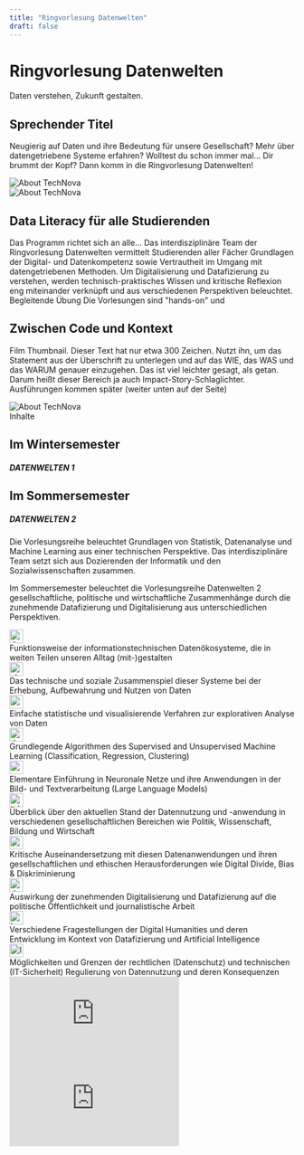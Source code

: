 ```yaml
---
title: "Ringvorlesung Datenwelten"
draft: false
---
```


<div class="page-title-container">
    <h1 class="page-title">Ringvorlesung Datenwelten</h1>
    <p class="page-subtitle">Daten verstehen, Zukunft gestalten.</p>
  </div>


<section id="about" class="py-2 bg-light">
    <div class="container px-4 px-lg-5">
        <div class="row gx-4 gx-lg-5 align-items-center">
            <div class="col-lg-6">
                <h2 class="fw-bolder mb-4">Sprechender Titel</h2>
                <p class="lead mb-4">Neugierig auf Daten und ihre Bedeutung für unsere Gesellschaft? Mehr über datengetriebene Systeme erfahren? Wolltest du schon immer mal... Dir brummt der Kopf? Dann komm in die Ringvorlesung Datenwelten!</p>
            </div>
            <div class="col-lg-6 pt-4">
                <img src="https://images.unsplash.com/photo-1485827404703-89b55fcc595e?crop=entropy&cs=tinysrgb&fit=max&fm=jpg&ixid=M3w0NzEyNjZ8MHwxfHNlYXJjaHw1fHx0ZWNofGVufDB8MHx8fDE3Mjk1MDg5OTV8MA&ixlib=rb-4.0.3&q=80&w=1080" alt="About TechNova" class="img-fluid rounded">
            </div>
        </div>
    </div>
</section>

<section id="about" class="py-2 bg-light">
    <div class="container px-4 px-lg-5">
        <div class="row gx-4 gx-lg-5 align-items-center">
            <div class="col-lg-6 pt-4">
                <img src="https://images.unsplash.com/photo-1485827404703-89b55fcc595e?crop=entropy&cs=tinysrgb&fit=max&fm=jpg&ixid=M3w0NzEyNjZ8MHwxfHNlYXJjaHw1fHx0ZWNofGVufDB8MHx8fDE3Mjk1MDg5OTV8MA&ixlib=rb-4.0.3&q=80&w=1080" alt="About TechNova" class="img-fluid rounded">
            </div>
            <div class="col-lg-6">
                <h2 class="fw-bolder mb-4">Data Literacy für alle Studierenden</h2>
                <p class="lead mb-4">Das Programm richtet sich an alle...
        Das interdisziplinäre Team der Ringvorlesung Datenwelten vermittelt Studierenden aller Fächer Grundlagen der Digital- und Datenkompetenz sowie Vertrautheit im Umgang mit datengetriebenen Methoden. Um Digitalisierung und Datafizierung zu verstehen, werden technisch-praktisches Wissen und kritische Reflexion eng miteinander verknüpft und aus verschiedenen Perspektiven beleuchtet.
        Begleitende Übung
        Die Vorlesungen sind "hands-on" und</p>
            </div>
        </div>
    </div>
</section>

<section id="about" class="py-2 bg-light">
    <div class="container px-4 px-lg-5">
        <div class="row gx-4 gx-lg-5 align-items-center">
            <div class="col-lg-6">
                <h2 class="fw-bolder mb-4">Zwischen Code und Kontext</h2>
                <p class="lead mb-4">Film Thumbnail. Dieser Text hat nur etwa 300 Zeichen. Nutzt ihn, um das Statement aus der Überschrift zu unterlegen und auf das WIE, das WAS und das WARUM genauer einzugehen. Das ist viel leichter gesagt, als getan. Darum heißt dieser Bereich ja auch Impact-Story-Schlaglichter. Ausführungen kommen später (weiter unten auf der Seite)</p>
            </div>
            <div class="col-lg-6 pt-4">
                <img src="https://images.unsplash.com/photo-1485827404703-89b55fcc595e?crop=entropy&cs=tinysrgb&fit=max&fm=jpg&ixid=M3w0NzEyNjZ8MHwxfHNlYXJjaHw1fHx0ZWNofGVufDB8MHx8fDE3Mjk1MDg5OTV8MA&ixlib=rb-4.0.3&q=80&w=1080" alt="About TechNova" class="img-fluid rounded">
            </div>
        </div>
    </div>
</section>


<div class="content-section">
    <div class="divider">
        <div class="divider-text">
            <span>Inhalte</span>
        </div>
    </div>
</div>

 <div class="py-2">
    <div class="container">
        <div class="row align-items-center mb-2">
            <div class="col-md-6 text-center">
                <h2 class="fw-bolder mb-2">Im Wintersemester</h3>
                <h5 class="text-muted">DATENWELTEN 1</h5>
            </div>
            <div class="col-md-6 text-center">
                <h2 class="fw-bolder mb-2">Im Sommersemester</h3>
                <h5 class="text-muted">DATENWELTEN 2</h5>
            </div>
        </div>
        <div class="row align-items-center mb-2">
            <div class="col-md-6">
                <p class="fs-5">
                    Die Vorlesungsreihe beleuchtet Grundlagen von Statistik, Datenanalyse und Machine Learning aus einer technischen Perspektive.
                    Das interdisziplinäre Team setzt sich aus Dozierenden der Informatik und den Sozialwissenschaften zusammen.
                </p>
            </div>
            <div class="col-md-6">
                <p class="fs-5">
                    Im Sommersemester beleuchtet die Vorlesungsreihe Datenwelten 2 gesellschaftliche, politische und wirtschaftliche Zusammenhänge durch die zunehmende Datafizierung und Digitalisierung aus unterschiedlichen Perspektiven.
                </p>
            </div>
        </div>
        <div class="row align-items-center">
            <div class="col-md-6">
                <div>
                    <div class="row align-items-center mb-2">
                        <div class="col-auto">
                            <img src="/icons/codicons/debug-disconnect.svg" alt="debug-disconnect" class="img-fluid" style="width: 1.5rem; height: 1.5rem;">
                        </div>
                        <div class="col">
                            Funktionsweise der informationstechnischen Datenökosysteme, die in weiten Teilen unseren Alltag (mit-)gestalten
                        </div>
                    </div>
                    <div class="row align-items-center mb-2">
                        <div class="col-auto">
                            <img src="/icons/codicons/cloud-upload.svg" alt="cloud-upload" class="img-fluid" style="width: 1.5rem; height: 1.5rem;">
                        </div>
                        <div class="col">
                            Das technische und soziale Zusammenspiel dieser Systeme bei der Erhebung, Aufbewahrung und Nutzen von Daten
                        </div>
                    </div>
                    <div class="row align-items-center mb-2">
                        <div class="col-auto">
                            <img src="/icons/codicons/graph-scatter.svg" alt="graph-scatter" class="img-fluid" style="width: 1.5rem; height: 1.5rem;">
                        </div>
                        <div class="col">
                            Einfache statistische und visualisierende Verfahren zur explorativen Analyse von Daten
                        </div>
                    </div>
                    <div class="row align-items-center mb-2">
                        <div class="col-auto">
                            <img src="/icons/codicons/debug-alt.svg" alt="debug-alt" class="img-fluid" style="width: 1.5rem; height: 1.5rem;">
                        </div>
                        <div class="col">
                            Grundlegende Algorithmen des Supervised and Unsupervised Machine Learning (Classification, Regression, Clustering)
                        </div>
                    </div>
                    <div class="row align-items-center mb-2">
                        <div class="col-auto">
                            <img src="/icons/codicons/combine.svg" alt="combine" class="img-fluid" style="width: 1.5rem; height: 1.5rem;">
                        </div>
                        <div class="col">
                            Elementare Einführung in Neuronale Netze und ihre Anwendungen in der Bild- und Textverarbeitung (Large Language Models)
                        </div>
                    </div>
                </div>
            </div>
            <div class="col-md-6">
                <div>
                    <div class="row align-items-center mb-2">
                        <div class="col-auto">
                            <img src="/icons/codicons/telescope.svg" alt="telescope" class="img-fluid" style="width: 1.5rem; height: 1.5rem;">
                        </div>
                        <div class="col">
                            Überblick über den aktuellen Stand der Datennutzung und -anwendung in verschiedenen gesellschaftlichen Bereichen wie Politik, Wissenschaft, Bildung und Wirtschaft
                        </div>
                    </div>
                    <div class="row align-items-center mb-2">
                        <div class="col-auto">
                            <img src="/icons/codicons/organization.svg" alt="organization" class="img-fluid" style="width: 1.5rem; height: 1.5rem;">
                        </div>
                        <div class="col">
                            Kritische Auseinandersetzung mit diesen Datenanwendungen und ihren gesellschaftlichen und ethischen Herausforderungen wie Digital Divide, Bias & Diskriminierung
                        </div>
                    </div>
                    <div class="row align-items-center mb-2">
                        <div class="col-auto">
                            <img src="/icons/codicons/device-camera.svg" alt="device-camera" class="img-fluid" style="width: 1.5rem; height: 1.5rem;">
                        </div>
                        <div class="col">
                            Auswirkung der zunehmenden Digitalisierung und Datafizierung auf die politische Öffentlichkeit und journalistische Arbeit
                        </div>
                    </div>
                    <div class="row align-items-center mb-2">
                        <div class="col-auto">
                            <img src="/icons/codicons/book.svg" alt="book" class="img-fluid" style="width: 1.5rem; height: 1.5rem;">
                        </div>
                        <div class="col">
                            Verschiedene Fragestellungen der Digital Humanities und deren Entwicklung im Kontext von Datafizierung und Artificial Intelligence
                        </div>
                    </div>
                    <div class="row align-items-center mb-2">
                        <div class="col-auto">
                            <img src="/icons/codicons/law.svg" alt="law" class="img-fluid" style="width: 1.5rem; height: 1.5rem;">
                        </div>
                        <div class="col">
                            Möglichkeiten und Grenzen der rechtlichen (Datenschutz) und technischen (IT-Sicherheit) Regulierung von Datennutzung und deren Konsequenzen
                        </div>
                    </div>
                </div>
            </div>
        </div>
        </div>
    </div>
</div>


<div class="row align-items-center mb-5">
            <div class="col-md-6 align-self-center">
                <div class="embed-responsive embed-responsive-16by9">
                     <iframe src='https://lecture2go.uni-hamburg.de/o/iframe/?obj=70078&series=true'
                            title='Datenwelten I: Einführung in Data Science'
                            frameborder='0'
                            allowfullscreen
                            class="embed-responsive-item">
                     </iframe>
                </div>
            </div>
            <div class="col-md-6">
                <div class="embed-responsive embed-responsive-16by9">
                    <iframe
                        src='https://lecture2go.uni-hamburg.de/o/iframe/?obj=71422&series=true'
                        title='Datenwelten II: Reflexion der Datenwelten'
                        frameborder='0'
                        allowfullscreen
                        class="embed-responsive-item">
                    </iframe>
                </div>
            </div>




